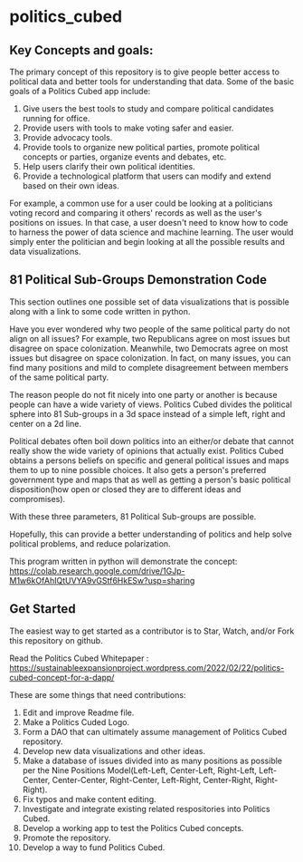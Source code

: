 # politics_cubed

## Key Concepts and goals:
The primary concept of this repository is to give people better access to political data and better tools for understanding that data.
Some of the basic goals of a Politics Cubed app include:
1) Give users the best tools to study and compare political candidates running for office. 
2) Provide users with tools to make voting safer and easier. 
3) Provide advocacy tools. 
4) Provide tools to organize new political parties, promote political concepts or parties, organize events and debates, etc.
5) Help users clarify their own political identities.
6) Provide a technological platform that users can modify and extend based on their own ideas.

For example, a common use for a user could be looking at a politicians voting record and comparing it others' records as well as the user's 
positions on issues. In that case, a user doesn't need to know how to code to harness the power of data science and machine learning. 
The user would simply enter the politician and begin looking at all the possible results and data visualizations. 

## 81 Political Sub-Groups Demonstration Code
This section outlines one possible set of data visualizations that is possible along with a link to some code written in python. 

Have you ever wondered why two people of the same political party do not align on all issues? For example, two Republicans agree on most 
issues but disagree on space colonization. Meanwhile, two Democrats agree on most issues but disagree on space colonization. In fact, on many issues, 
you can find many positions and mild to complete disagreement between members of the same political party.

The reason people do not fit nicely into one party or another is because people can have a wide variety of views. 
Politics Cubed divides the political sphere into 81 Sub-groups in a 3d space instead of a simple left, right and center on a 2d line.

Political debates often boil down politics into an either/or debate that cannot really show the wide variety of opinions that
actually exist. Politics Cubed obtains a persons beliefs on specific and general political issues and maps them to up to 
nine possible choices. It also gets a person's preferred government type and maps that as well as getting a person's basic 
political disposition(how open or closed they are to different ideas and compromises). 

With these three parameters, 81 Political Sub-groups are possible.

Hopefully, this can provide a better understanding of politics and help solve political problems, and reduce polarization.

This program written in python will demonstrate the concept:
https://colab.research.google.com/drive/1GJp-M1w6kOfAhIQtUVYA9vGStf6HkESw?usp=sharing

## Get Started
The easiest way to get started as a contributor is to Star, Watch, and/or Fork this repository on github.

Read the Politics Cubed Whitepaper : https://sustainableexpansionproject.wordpress.com/2022/02/22/politics-cubed-concept-for-a-dapp/

These are some things that need contributions:
1) Edit and improve Readme file.
2) Make a Politics Cuded Logo.
3) Form a DAO that can ultimately assume management of Politics Cubed repository.
4) Develop new data visualizations and other ideas.
5) Make a database of issues divided into as many positions as possible per the Nine Positions Model(Left-Left, Center-Left, Right-Left,
Left-Center, Center-Center, Right-Center, Left-Right, Center-Right, Right-Right).
6) Fix typos and make content editing.
7) Investigate and integrate existing related respositories into Politics Cubed.
8) Develop a working app to test the Politics Cubed concepts.
9) Promote the repository.
10) Develop a way to fund Politics Cubed.
